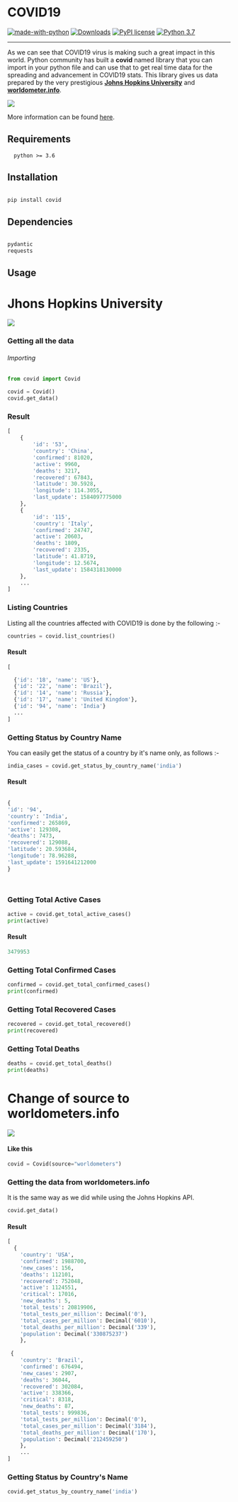 # COVID19
[![made-with-python](https://img.shields.io/badge/Made%20with-Python-1f425f.svg)](https://www.python.org/) [![Downloads](https://pepy.tech/badge/covid)](https://pepy.tech/project/covid) [![PyPI license](https://img.shields.io/pypi/l/ansicolortags.svg)](https://pypi.python.org/pypi/ansicolortags/) [![Python 3.7](https://img.shields.io/badge/python-3.7-blue.svg)](https://www.python.org/downloads/release/python-370/)
<hr>


As we can see that COVID19 virus is making such a great impact in this world. Python community has built a <b>covid</b> named library that you can import in your python file and can use that to get real time data for the spreading and advancement in COVID19 stats. This library gives us data prepared by the very prestigious [<b>Johns Hopkins University</b>](https://www.jhu.edu/) and [<b>worldometer.info</b>](https://www.worldometers.info/coronavirus/).


![](https://global.unitednations.entermediadb.net/assets/mediadb/services/module/asset/downloads/preset/Libraries/Production+Library/31-01-20-coronavirus-digital-image-cdc1.jpg/image1440x560cropped.jpg)


More information can be found [here](https://ahmednafies.github.io/covid/).

## Requirements

```
  python >= 3.6
```

## Installation

```python

pip install covid
```

## Dependencies

```python

pydantic
requests
```

## Usage

# Jhons Hopkins University

![](johns_hopkins.png)
 

### Getting all the data

###### Importing
```python
from covid import Covid
```
```python
covid = Covid()
covid.get_data()
```
### Result

```python
[
    {
        'id': '53',
        'country': 'China',
        'confirmed': 81020,
        'active': 9960,
        'deaths': 3217,
        'recovered': 67843,
        'latitude': 30.5928,
        'longitude': 114.3055,
        'last_update': 1584097775000
    },
    {
        'id': '115',
        'country': 'Italy',
        'confirmed': 24747,
        'active': 20603,
        'deaths': 1809,
        'recovered': 2335,
        'latitude': 41.8719,
        'longitude': 12.5674,
        'last_update': 1584318130000
    },
    ...
]
```

 
### Listing Countries

Listing all the countries affected with COVID19 is done by the following :- 

```python
countries = covid.list_countries()
```
#### Result

```python
[ 

  {'id': '18', 'name': 'US'}, 
  {'id': '22', 'name': 'Brazil'}, 
  {'id': '14', 'name': 'Russia'},
  {'id': '17', 'name': 'United Kingdom'}, 
  {'id': '94', 'name': 'India'}
  ...
]
```

### Getting Status by Country Name

You can easily get the status of a country by it's name only, as follows :-

```python
india_cases = covid.get_status_by_country_name('india')
```

#### Result

```python

{
'id': '94', 
'country': 'India',
'confirmed': 265869, 
'active': 129308, 
'deaths': 7473,
'recovered': 129088,
'latitude': 20.593684,
'longitude': 78.96288,
'last_update': 1591641212000
}




```
### Getting Total Active Cases

```python
active = covid.get_total_active_cases()
print(active)
```
#### Result

```python
3479953
```
### Getting Total Confirmed Cases

```python
confirmed = covid.get_total_confirmed_cases()
print(confirmed)
```
### Getting Total Recovered Cases

```python
recovered = covid.get_total_recovered()
print(recovered)
```
### Getting Total Deaths

```python
deaths = covid.get_total_deaths()
print(deaths)
```


# Change of source to worldometers.info

![](worldometer.png)

#### Like this

```python
covid = Covid(source="worldometers")
```
### Getting the data from worldometers.info

It is the same way as we did while using the Johns Hopkins API.

```python
covid.get_data()
```

#### Result

```python
[
  { 
    'country': 'USA',
    'confirmed': 1988700,
    'new_cases': 156,
    'deaths': 112101,
    'recovered': 752048,
    'active': 1124551,
    'critical': 17016,
    'new_deaths': 5,
    'total_tests': 20819906,
    'total_tests_per_million': Decimal('0'),
    'total_cases_per_million': Decimal('6010'),
    'total_deaths_per_million': Decimal('339'),
    'population': Decimal('330875237')
    },
 
 {
    'country': 'Brazil',
    'confirmed': 676494,
    'new_cases': 2907,
    'deaths': 36044,
    'recovered': 302084,
    'active': 338366,
    'critical': 8318,
    'new_deaths': 87,
    'total_tests': 999836,
    'total_tests_per_million': Decimal('0'),
    'total_cases_per_million': Decimal('3184'),
    'total_deaths_per_million': Decimal('170'),
    'population': Decimal('212459250')
    },
    ...
]
```
### Getting Status by Country's Name
```python
covid.get_status_by_country_name('india')
```

